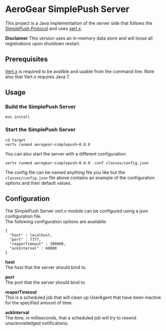 # AeroGear SimplePush Server
This project is a Java implementation of the server side that follows the [SimplePush Protocol](https://wiki.mozilla.org/WebAPI/SimplePush/Protocol)
and uses [vert.x](http://vertx.io/).

__Disclaimer__ This version uses an in-memory data store and will loose all registrations upon shutdown restart.   

## Prerequisites 
[Vert.x](http://vertx.io/downloads.html) is required to be availble and usable from the command line. 
Note also that Vert.x requires Java 7.

## Usage

### Build the SimplePush Server

    mvn install

### Start the SimplePush Server

    cd target
    vertx runmod aerogear~simplepush~0.0.8
    
You can also start the server with a different configuration:

    vertx runmod aerogear~simplepush~0.0.8 -conf classes/config.json

The config file can be named anything file you like but the ```classes/config.json``` file above contains an example of the configuration 
options and their default values.    

## Configuration
The SimplePush Server vert.x module can be configured using a json configuration file.  
The following configuration options are available:

    {
      "host" : localhost,
      "port" : 7777,
      "reaperTimeout" : 300000,
      "ackInterval" : 60000
    }
    
__host__    
The host that the server should bind to.
    
__port__  
The port that the server should bind to.

__reaperTimeout__  
This is a scheduled job that will clean up UserAgent that have been inactive for the specified amount of time.

__ackInterval__  
The time, in milliseconds, that a scheduled job will try to resend unacknowledged notifications.    


